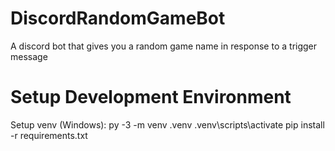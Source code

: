# DiscordRandomGameBot
A discord bot that gives you a random game name in response to a trigger message

# Setup Development Environment
Setup venv (Windows):
py -3 -m venv .venv
.venv\scripts\activate
pip install -r requirements.txt